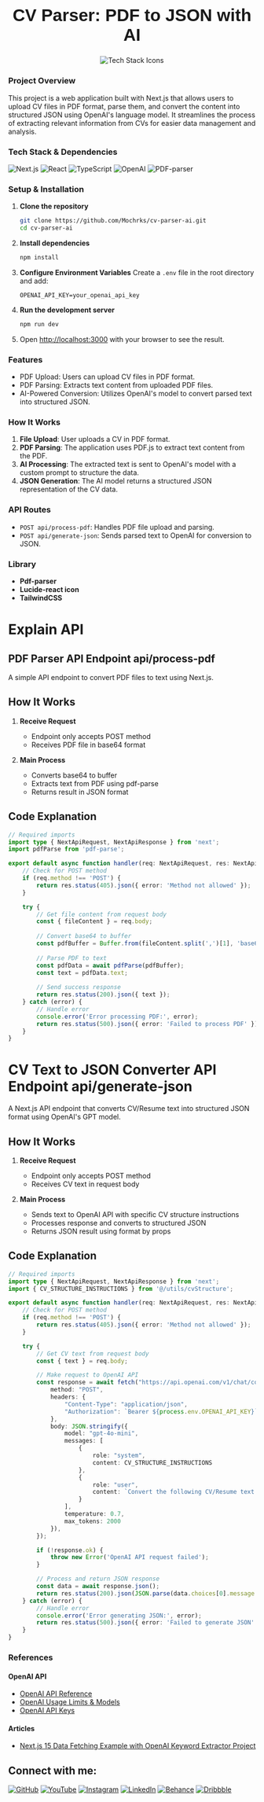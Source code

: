 <h1 align="center" style="font-family: 'Poppins', sans-serif; font-size: 2.5em; font-weight: bold;">CV Parser: PDF to JSON with AI</h1>

<p align="center">
  <img src="https://skillicons.dev/icons?i=next,react,typescript,openai" alt="Tech Stack Icons" />
</p>

### Project Overview

This project is a web application built with Next.js that allows users to upload CV files in PDF format, parse them, and convert the content into structured JSON using OpenAI's language model. It streamlines the process of extracting relevant information from CVs for easier data management and analysis.

### Tech Stack & Dependencies
![Next.js](https://img.shields.io/badge/Next.js-000000?style=flat-square&logo=next.js&logoColor=white)
![React](https://img.shields.io/badge/React-61DAFB?style=flat-square&logo=react&logoColor=black)
![TypeScript](https://img.shields.io/badge/TypeScript-3178C6?style=flat-square&logo=typescript&logoColor=white)
![OpenAI](https://img.shields.io/badge/OpenAI-412991?style=flat-square&logo=openai&logoColor=white)
![PDF-parser](https://img.shields.io/badge/PDF-parser-red?style=flat-square)

### Setup & Installation

1. **Clone the repository**
    ```bash
    git clone https://github.com/Mochrks/cv-parser-ai.git
    cd cv-parser-ai
    ```

2. **Install dependencies**
    ```bash
    npm install
    ```

3. **Configure Environment Variables**
    Create a `.env` file in the root directory and add:
    ```
    OPENAI_API_KEY=your_openai_api_key
    ```

4. **Run the development server**
    ```bash
    npm run dev
    ```

5. Open [http://localhost:3000](http://localhost:3000) with your browser to see the result.

### Features

- PDF Upload: Users can upload CV files in PDF format.
- PDF Parsing: Extracts text content from uploaded PDF files.
- AI-Powered Conversion: Utilizes OpenAI's model to convert parsed text into structured JSON.


### How It Works

1. **File Upload**: User uploads a CV in PDF format.
2. **PDF Parsing**: The application uses PDF.js to extract text content from the PDF.
3. **AI Processing**: The extracted text is sent to OpenAI's model with a custom prompt to structure the data.
4. **JSON Generation**: The AI model returns a structured JSON representation of the CV data.


### API Routes

- `POST api/process-pdf`: Handles PDF file upload and parsing.
- `POST api/generate-json`: Sends parsed text to OpenAI for conversion to JSON.

### Library
- **Pdf-parser**
- **Lucide-react icon**
- **TailwindCSS**


# Explain API
## PDF Parser API Endpoint api/process-pdf

A simple API endpoint to convert PDF files to text using Next.js.

## How It Works

1. **Receive Request**
   - Endpoint only accepts POST method
   - Receives PDF file in base64 format

2. **Main Process**
   - Converts base64 to buffer
   - Extracts text from PDF using pdf-parse
   - Returns result in JSON format

## Code Explanation

```typescript
// Required imports
import type { NextApiRequest, NextApiResponse } from 'next';
import pdfParse from 'pdf-parse';

export default async function handler(req: NextApiRequest, res: NextApiResponse) {
    // Check for POST method
    if (req.method !== 'POST') {
        return res.status(405).json({ error: 'Method not allowed' });
    }

    try {
        // Get file content from request body
        const { fileContent } = req.body;
        
        // Convert base64 to buffer
        const pdfBuffer = Buffer.from(fileContent.split(',')[1], 'base64');
        
        // Parse PDF to text
        const pdfData = await pdfParse(pdfBuffer);
        const text = pdfData.text;
        
        // Send success response
        return res.status(200).json({ text });
    } catch (error) {
        // Handle error
        console.error('Error processing PDF:', error);
        return res.status(500).json({ error: 'Failed to process PDF' });
    }
}

```

# CV Text to JSON Converter API Endpoint api/generate-json

A Next.js API endpoint that converts CV/Resume text into structured JSON format using OpenAI's GPT model.

## How It Works

1. **Receive Request**
   - Endpoint only accepts POST method
   - Receives CV text in request body

2. **Main Process**
   - Sends text to OpenAI API with specific CV structure instructions
   - Processes response and converts to structured JSON
   - Returns JSON result using format by props

## Code Explanation

```typescript
// Required imports
import type { NextApiRequest, NextApiResponse } from 'next';
import { CV_STRUCTURE_INSTRUCTIONS } from '@/utils/cvStructure';

export default async function handler(req: NextApiRequest, res: NextApiResponse) {
    // Check for POST method
    if (req.method !== 'POST') {
        return res.status(405).json({ error: 'Method not allowed' });
    }

    try {
        // Get CV text from request body
        const { text } = req.body;

        // Make request to OpenAI API
        const response = await fetch("https://api.openai.com/v1/chat/completions", {
            method: "POST",
            headers: {
                "Content-Type": "application/json",
                "Authorization": `Bearer ${process.env.OPENAI_API_KEY}`,
            },
            body: JSON.stringify({
                model: "gpt-4o-mini",
                messages: [
                    {
                        role: "system",
                        content: CV_STRUCTURE_INSTRUCTIONS
                    },
                    {
                        role: "user",
                        content: `Convert the following CV/Resume text into JSON:\n\n${text}`
                    }
                ],
                temperature: 0.7,
                max_tokens: 2000
            }),
        });

        if (!response.ok) {
            throw new Error('OpenAI API request failed');
        }

        // Process and return JSON response
        const data = await response.json();
        return res.status(200).json(JSON.parse(data.choices[0].message.content));
    } catch (error) {
        // Handle error
        console.error('Error generating JSON:', error);
        return res.status(500).json({ error: 'Failed to generate JSON' });
    }
}
```

### References

#### OpenAI API
- [OpenAI API Reference](https://platform.openai.com/docs/api-reference/batch)
- [OpenAI Usage Limits & Models](https://platform.openai.com/settings/proj_faNnMWIcZmaJA2BGogaqwArx/limits)
- [OpenAI API Keys](https://platform.openai.com/api-keys)

#### Articles
- [Next.js 15 Data Fetching Example with OpenAI Keyword Extractor Project](https://medium.com/@pether.maciejewski/next-js-15-data-fetching-example-with-openai-keyword-extractor-project-fa67e7be1a6c)

## Connect with me:
[![GitHub](https://img.shields.io/badge/GitHub-333?style=for-the-badge&logo=github&logoColor=white)](https://github.com/mochrks)
[![YouTube](https://img.shields.io/badge/YouTube-FF0000?style=for-the-badge&logo=youtube&logoColor=white)](https://youtube.com/@Gdvisuel)
[![Instagram](https://img.shields.io/badge/Instagram-E4405F?style=for-the-badge&logo=instagram&logoColor=white)](https://instagram.com/mochrks)
[![LinkedIn](https://img.shields.io/badge/LinkedIn-0077B5?style=for-the-badge&logo=linkedin&logoColor=white)](https://linkedin.com/in/mochrks)
[![Behance](https://img.shields.io/badge/Behance-1769FF?style=for-the-badge&logo=behance&logoColor=white)](https://behance.net/mochrks)
[![Dribbble](https://img.shields.io/badge/Dribbble-EA4C89?style=for-the-badge&logo=dribbble&logoColor=white)](https://dribbble.com/mochrks)